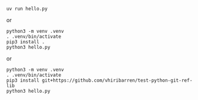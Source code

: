     uv run hello.py

or

    python3 -m venv .venv
    . .venv/bin/activate
    pip3 install .
    python3 hello.py 

or

    python3 -m venv .venv
    . .venv/bin/activate
    pip3 install git+https://github.com/vhiribarren/test-python-git-ref-lib
    python3 hello.py 
